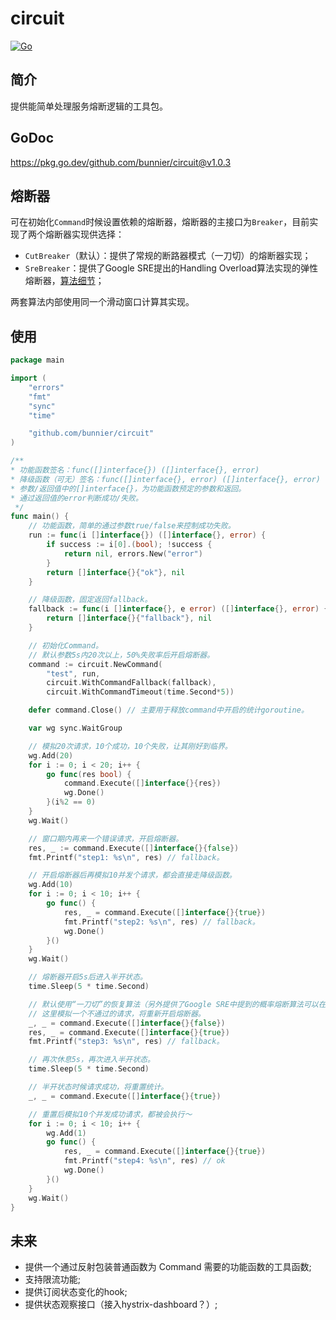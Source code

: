 # circuit

[![Go](https://github.com/bunnier/circuit/actions/workflows/go.yml/badge.svg)](https://github.com/bunnier/circuit/actions/workflows/go.yml)

## 简介

提供能简单处理服务熔断逻辑的工具包。

## GoDoc

<https://pkg.go.dev/github.com/bunnier/circuit@v1.0.3>

## 熔断器

可在初始化`Command`时候设置依赖的熔断器，熔断器的主接口为`Breaker`，目前实现了两个熔断器实现供选择：

- `CutBreaker`（默认）：提供了常规的断路器模式（一刀切）的熔断器实现；
- `SreBreaker`：提供了Google SRE提出的Handling Overload算法实现的弹性熔断器，[算法细节](https://sre.google/sre-book/handling-overload/#eq2101)；

两套算法内部使用同一个滑动窗口计算其实现。

## 使用

```go
package main

import (
	"errors"
	"fmt"
	"sync"
	"time"

	"github.com/bunnier/circuit"
)

/**
* 功能函数签名：func([]interface{}) ([]interface{}, error)
* 降级函数（可无）签名：func([]interface{}, error) ([]interface{}, error)
* 参数/返回值中的[]interface{}，为功能函数预定的参数和返回。
* 通过返回值的error判断成功/失败。
 */
func main() {
	// 功能函数，简单的通过参数true/false来控制成功失败。
	run := func(i []interface{}) ([]interface{}, error) {
		if success := i[0].(bool); !success {
			return nil, errors.New("error")
		}
		return []interface{}{"ok"}, nil
	}

	// 降级函数，固定返回fallback。
	fallback := func(i []interface{}, e error) ([]interface{}, error) {
		return []interface{}{"fallback"}, nil
	}

	// 初始化Command。
	// 默认参数5s内20次以上，50%失败率后开启熔断器。
	command := circuit.NewCommand(
		"test", run,
		circuit.WithCommandFallback(fallback),
		circuit.WithCommandTimeout(time.Second*5))

	defer command.Close() // 主要用于释放command中开启的统计goroutine。

	var wg sync.WaitGroup

	// 模拟20次请求，10个成功，10个失败，让其刚好到临界。
	wg.Add(20)
	for i := 0; i < 20; i++ {
		go func(res bool) {
			command.Execute([]interface{}{res})
			wg.Done()
		}(i%2 == 0)
	}
	wg.Wait()

	// 窗口期内再来一个错误请求，开启熔断器。
	res, _ := command.Execute([]interface{}{false})
	fmt.Printf("step1: %s\n", res) // fallback。

	// 开启熔断器后再模拟10并发个请求，都会直接走降级函数。
	wg.Add(10)
	for i := 0; i < 10; i++ {
		go func() {
			res, _ = command.Execute([]interface{}{true})
			fmt.Printf("step2: %s\n", res) // fallback。
			wg.Done()
		}()
	}
	wg.Wait()

	// 熔断器开启5s后进入半开状态。
	time.Sleep(5 * time.Second)

	// 默认使用“一刀切”的恢复算法（另外提供了Google SRE中提到的概率熔断算法可以在初始化时候切换），半开状态下，只能有一个请求进入尝试，通过就重置统计，不通过重新完全开启熔断器。
	// 这里模拟一个不通过的请求，将重新开启熔断器。
	_, _ = command.Execute([]interface{}{false})
	res, _ = command.Execute([]interface{}{true})
	fmt.Printf("step3: %s\n", res) // fallback。

	// 再次休息5s，再次进入半开状态。
	time.Sleep(5 * time.Second)

	// 半开状态时候请求成功，将重置统计。
	_, _ = command.Execute([]interface{}{true})

	// 重置后模拟10个并发成功请求，都被会执行～
	for i := 0; i < 10; i++ {
		wg.Add(1)
		go func() {
			res, _ = command.Execute([]interface{}{true})
			fmt.Printf("step4: %s\n", res) // ok
			wg.Done()
		}()
	}
	wg.Wait()
}
```

## 未来

- 提供一个通过反射包装普通函数为 Command 需要的功能函数的工具函数;
- 支持限流功能;
- 提供订阅状态变化的hook;
- 提供状态观察接口（接入hystrix-dashboard？）;